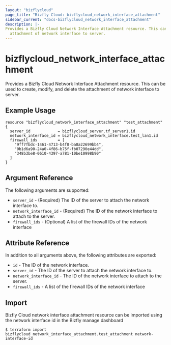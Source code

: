 ```yaml
---
layout: "bizflycloud"
page_title: "Bizfly Cloud: bizflycloud_network_interface_attachment"
sidebar_current: "docs-bizflycloud_network_interface_attachment"
description: |-
Provides a Bizfly Cloud Network Interface Attachment resource. This can be used to create, modify, and delete the 
  attachment of network interface to server.
---
```


# bizflycloud\_network\_interface\_attachment

Provides a Bizfly Cloud Network Interface Attachment resource. This can be used to create, modify, and delete the 
  attachment of network interface to server.

## Example Usage

```hcl
resource "bizflycloud_network_interface_attachment" "test_attachment" {
  server_id            = bizflycloud_server.tf_server1.id
  network_interface_id = bizflycloud_network_interface.test_lan1.id
  firewall_ids         = [
    "9ff7fbdc-1461-4713-b4f8-ba8a22699bb4",
    "0b1d6a90-24a0-4f86-b75f-fb07290e44dd",
    "348b3be8-0610-4397-a781-10be10998b90"
  ]
}
```

## Argument Reference

The following arguments are supported:

* `server_id` - (Required) The ID of the server to attach the network interface to.
* `network_interface_id` - (Required) The ID of the network interface to attach to the server.
* `firewall_ids` - (Optional) A list of the firewall IDs of the network interface


## Attribute Reference

In addition to all arguments above, the following attributes are exported:
* `id` - The ID of the network interface.
* `server_id` - The ID of the server to attach the network interface to.
* `network_interface_id` - The ID of the network interface to attach to the server.
* `firewall_ids` - A list of the firewall IDs of the network interface


## Import

Bizfly Cloud network interface attachment resource can be imported using the network interface id in the Bizfly manage dashboard

```
$ terraform import bizflycloud_network_interface_attachment.test_attachment network-interface-id
```